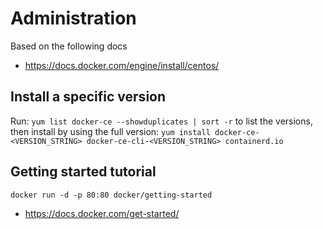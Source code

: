 # Administration

Based on the following docs
* https://docs.docker.com/engine/install/centos/

## Install a specific version

 Run: `yum list docker-ce --showduplicates | sort -r` to list the versions, then install by using the full version: `yum install docker-ce-<VERSION_STRING> docker-ce-cli-<VERSION_STRING> containerd.io`
 
 ## Getting started tutorial
 
 `docker run -d -p 80:80 docker/getting-started`
 * https://docs.docker.com/get-started/
